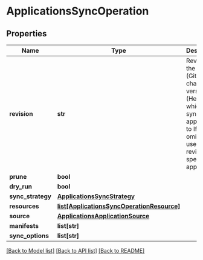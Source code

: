 # ApplicationsSyncOperation

## Properties
Name | Type | Description | Notes
------------ | ------------- | ------------- | -------------
**revision** | **str** | Revision is the revision (Git) or chart version (Helm) which to sync the application to If omitted, will use the revision specified in app spec. | [optional] 
**prune** | **bool** |  | [optional] 
**dry_run** | **bool** |  | [optional] 
**sync_strategy** | [**ApplicationsSyncStrategy**](ApplicationsSyncStrategy.md) |  | [optional] 
**resources** | [**list[ApplicationsSyncOperationResource]**](ApplicationsSyncOperationResource.md) |  | [optional] 
**source** | [**ApplicationsApplicationSource**](ApplicationsApplicationSource.md) |  | [optional] 
**manifests** | **list[str]** |  | [optional] 
**sync_options** | **list[str]** |  | [optional] 

[[Back to Model list]](../README.md#documentation-for-models) [[Back to API list]](../README.md#documentation-for-api-endpoints) [[Back to README]](../README.md)


